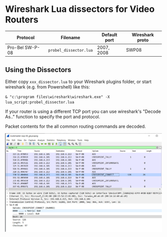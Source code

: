 # Wireshark Lua dissectors for Video Routers

| Protocol        | Filename               | Default port | Wireshark proto |
| --------        | --------               | ------------ | --------------- |
| Pro-Bel SW-P-08 | `probel_dissector.lua` | 2007, 2008   | SWP08           |

## Using the Dissectors

Either copy `xxx_dissector.lua` to your Wireshark plugins folder, or start wireshark (e.g. from Powershell) like this:

`& "c:\program files\wireshark\wireshark.exe" -X lua_script:probel_dissector.lua`

If your router is using a different TCP port you can use wireshark's "Decode As.." function to specify the port and protocol.

Packet contents for the all common routing commands are decoded.

![Wireshark Screenshot](screenshot.png)
